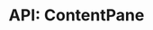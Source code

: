 ---
comment: "/**\n * The Content navbar pane\n * \n * @memberof HashBrown.Client.Views.Navigation\n */"
meta:
    range:
        - 441
        - 14293
    filename: ContentPane.js
    lineno: 16
    columnno: 0
    path: /home/mrzapp/Development/Web/hashbrown-cms/src/Client/Views/Navigation
    code:
        id: astnode100030259
        name: ContentPane
        type: ClassDeclaration
        paramnames: []
classdesc: 'The Content navbar pane'
memberof: HashBrown.Client.Views.Navigation
name: ContentPane
longname: HashBrown.Client.Views.Navigation.ContentPane
kind: class
scope: static
methods:
    -
        comment: "/**\n     * Event: Change parent\n     */"
        meta:
            range:
                - 528
                - 1189
            filename: ContentPane.js
            lineno: 20
            columnno: 4
            path: /home/mrzapp/Development/Web/hashbrown-cms/src/Client/Views/Navigation
            code:
                id: astnode100030263
                name: ContentPane.onChangeDirectory
                type: MethodDefinition
                paramnames:
                    - id
                    - parentId
            vars:
                "": null
        description: 'Event: Change parent'
        name: onChangeDirectory
        longname: HashBrown.Client.Views.Navigation.ContentPane.onChangeDirectory
        kind: function
        memberof: HashBrown.Client.Views.Navigation.ContentPane
        scope: static
        params: []
    -
        comment: "/**\n     * Event: Change sort index\n     */"
        meta:
            range:
                - 1243
                - 1959
            filename: ContentPane.js
            lineno: 50
            columnno: 4
            path: /home/mrzapp/Development/Web/hashbrown-cms/src/Client/Views/Navigation
            code:
                id: astnode100030333
                name: ContentPane.onChangeSortIndex
                type: MethodDefinition
                paramnames:
                    - id
                    - newIndex
                    - parentId
            vars:
                "": null
        description: 'Event: Change sort index'
        name: onChangeSortIndex
        longname: HashBrown.Client.Views.Navigation.ContentPane.onChangeSortIndex
        kind: function
        memberof: HashBrown.Client.Views.Navigation.ContentPane
        scope: static
        params: []
    -
        comment: "/**\n     * Event: Click pull content\n     */"
        meta:
            range:
                - 2014
                - 2783
            filename: ContentPane.js
            lineno: 81
            columnno: 4
            path: /home/mrzapp/Development/Web/hashbrown-cms/src/Client/Views/Navigation
            code:
                id: astnode100030410
                name: ContentPane.onClickPullContent
                type: MethodDefinition
                paramnames: []
            vars:
                "": null
        description: 'Event: Click pull content'
        name: onClickPullContent
        longname: HashBrown.Client.Views.Navigation.ContentPane.onClickPullContent
        kind: function
        memberof: HashBrown.Client.Views.Navigation.ContentPane
        scope: static
        params: []
    -
        comment: "/**\n     * Event: Click push content\n     */"
        meta:
            range:
                - 2842
                - 3385
            filename: ContentPane.js
            lineno: 112
            columnno: 4
            path: /home/mrzapp/Development/Web/hashbrown-cms/src/Client/Views/Navigation
            code:
                id: astnode100030515
                name: ContentPane.onClickPushContent
                type: MethodDefinition
                paramnames: []
            vars:
                "": null
        description: 'Event: Click push content'
        name: onClickPushContent
        longname: HashBrown.Client.Views.Navigation.ContentPane.onClickPushContent
        kind: function
        memberof: HashBrown.Client.Views.Navigation.ContentPane
        scope: static
        params: []
    -
        comment: "/**\n     * Event: Click new content\n     *\n     * @param {String} parentId\n     */"
        meta:
            range:
                - 3478
                - 6780
            filename: ContentPane.js
            lineno: 138
            columnno: 4
            path: /home/mrzapp/Development/Web/hashbrown-cms/src/Client/Views/Navigation
            code:
                id: astnode100030578
                name: ContentPane.onClickNewContent
                type: MethodDefinition
                paramnames:
                    - parentId
                    - asSibling
            vars:
                "": null
        description: 'Event: Click new content'
        params:
            -
                type:
                    names:
                        - String
                name: parentId
        name: onClickNewContent
        longname: HashBrown.Client.Views.Navigation.ContentPane.onClickNewContent
        kind: function
        memberof: HashBrown.Client.Views.Navigation.ContentPane
        scope: static
    -
        comment: "/**\n     * Render Content publishing modal\n     *\n     * @param {Content} content\n     */"
        meta:
            range:
                - 6880
                - 7910
            filename: ContentPane.js
            lineno: 227
            columnno: 4
            path: /home/mrzapp/Development/Web/hashbrown-cms/src/Client/Views/Navigation
            code:
                id: astnode100030810
                name: ContentPane.renderPublishingModal
                type: MethodDefinition
                paramnames:
                    - content
            vars:
                "": null
        description: 'Render Content publishing modal'
        params:
            -
                type:
                    names:
                        - Content
                name: content
        name: renderPublishingModal
        longname: HashBrown.Client.Views.Navigation.ContentPane.renderPublishingModal
        kind: function
        memberof: HashBrown.Client.Views.Navigation.ContentPane
        scope: static
    -
        comment: "/**\n     * Event: Click Content settings\n     */"
        meta:
            range:
                - 7969
                - 8201
            filename: ContentPane.js
            lineno: 263
            columnno: 4
            path: /home/mrzapp/Development/Web/hashbrown-cms/src/Client/Views/Navigation
            code:
                id: astnode100030920
                name: ContentPane.onClickContentPublishing
                type: MethodDefinition
                paramnames: []
            vars:
                "": null
        description: 'Event: Click Content settings'
        name: onClickContentPublishing
        longname: HashBrown.Client.Views.Navigation.ContentPane.onClickContentPublishing
        kind: function
        memberof: HashBrown.Client.Views.Navigation.ContentPane
        scope: static
        params: []
    -
        comment: "/**\n     * Event: Click remove content\n     *\n     * @param {Boolean} shouldUnpublish\n     */"
        meta:
            range:
                - 8305
                - 11346
            filename: ContentPane.js
            lineno: 277
            columnno: 4
            path: /home/mrzapp/Development/Web/hashbrown-cms/src/Client/Views/Navigation
            code:
                id: astnode100030948
                name: ContentPane.onClickRemoveContent
                type: MethodDefinition
                paramnames:
                    - shouldUnpublish
            vars:
                "": null
        description: 'Event: Click remove content'
        params:
            -
                type:
                    names:
                        - Boolean
                name: shouldUnpublish
        name: onClickRemoveContent
        longname: HashBrown.Client.Views.Navigation.ContentPane.onClickRemoveContent
        kind: function
        memberof: HashBrown.Client.Views.Navigation.ContentPane
        scope: static
    -
        comment: "/**\n     * Init\n     */"
        meta:
            range:
                - 11380
                - 14291
            filename: ContentPane.js
            lineno: 358
            columnno: 4
            path: /home/mrzapp/Development/Web/hashbrown-cms/src/Client/Views/Navigation
            code:
                id: astnode100031215
                name: ContentPane.init
                type: MethodDefinition
                paramnames: []
            vars:
                "": null
        description: Init
        name: init
        longname: HashBrown.Client.Views.Navigation.ContentPane.init
        kind: function
        memberof: HashBrown.Client.Views.Navigation.ContentPane
        scope: static
        params: []
shortname: ContentPane
layout: docPage
permalink: /docs/hashbrown/client/views/navigation/contentpane/
title: 'API: ContentPane'
description: 'The Content navbar pane'

---